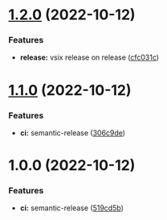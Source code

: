 # [1.2.0](https://github.com/oparaskos/vscode-fountain/compare/v1.1.0...v1.2.0) (2022-10-12)


### Features

* **release:** vsix release on release ([cfc031c](https://github.com/oparaskos/vscode-fountain/commit/cfc031c542a2dc38399462320a163f93b221ed5f))

# [1.1.0](https://github.com/oparaskos/vscode-fountain/compare/v1.0.0...v1.1.0) (2022-10-12)


### Features

* **ci:** semantic-release ([306c9de](https://github.com/oparaskos/vscode-fountain/commit/306c9def1c7bc44a5abfc64aa5c36dd2a6274dce))

# 1.0.0 (2022-10-12)


### Features

* **ci:** semantic-release ([519cd5b](https://github.com/oparaskos/vscode-fountain/commit/519cd5b10a47d53e6fafd155174c36f2c4b2a26a))
